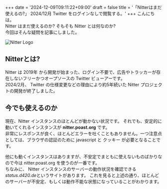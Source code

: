+++
date = '2024-12-09T09:11:22+09:00'
draft = false
title = '「Nitterはまだ使えるの?」 2024/12月 Twitter をログインなしで閲覧する。'
+++
こんにちは。  
Nitter はまだ使えるのか? そもそも Nitter とは何なのか?  
今回はそんな疑問を記事にしました。  
<!--more-->
![Nitter Logo](/images/Nitter_logo.svg.png)
## Nitterとは?
Nitter は 2019年 から開発が始まった、ログイン不要で、広告やトラッカーが存在しないフリーかつオープソースの Twitter ビューアーです。  
2024/2月、 Twitter の仕様変更などの理由により約5年続いた Nitter プロジェクトの開発が終了しました。  

## 今でも使えるのか
現在、Nitter インスタンスのほとんどが動かない状況です。
それでも、安定的に動いてくれるインスタンスが **nitter.poast.org** です。  
非常にレスポンスが良く、ほとんどエラーを吐くこともありません。一つ注意点としては、ブラウザの認証のために javascript と クッキー が必要となることです。

他にも動くインスタンスはありますが、不安定でまともに使えないものばかりなので今は nitter.poast.org を使うのが一番です。  
ちなみに、 Nitter インスタンスのサーバーの動作状況を確認できる *status.d420.de*というサイトがあります。  これを見ると上述の通り、ほとんどのサーバーが不安定、もしくは動作不能な状態になっていることがわかります。
